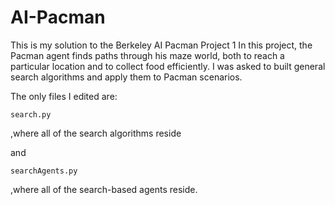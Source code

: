 # AI-Pacman
This is my solution to the Berkeley AI Pacman Project 1
In this project, the Pacman agent finds paths through his maze world, both to reach a particular location and to collect food efficiently. I was asked to built general search algorithms and apply them to Pacman scenarios.

The only files I edited are:

    search.py	
,where all of the search algorithms reside

and

    searchAgents.py	
,where all of the search-based agents reside.
